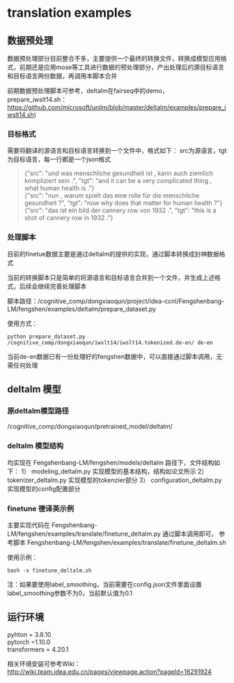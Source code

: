 # translation examples
## 数据预处理

数据预处理部分目前整合不多，主要提供一个最终的转换文件，转换成模型应用格式，前期还是应用mose等工具进行数据的预处理部分，产出处理后的源目标语言和目标语言两份数据，再调用本脚本合并

前期数据预处理脚本可参考，deltalm在fairseq中的demo，prepare_iwslt14.sh：https://github.com/microsoft/unilm/blob/master/deltalm/examples/prepare_iwslt14.sh)

### 目标格式
需要将翻译的源语言和目标语言转换到一个文件中，格式如下：
src为源语言，tgt为目标语言，每一行都是一个json格式
>{"src": "und was menschliche gesundheit ist , kann auch ziemlich kompliziert sein .", "tgt": "and it can be a very complicated thing , what human health is ."}    
>{"src": "nun , warum spielt das eine rolle für die menschliche gesundheit ?", "tgt": "now why does that matter for human health ?"}    
>{"src": "das ist ein bild der cannery row von 1932 .", "tgt": "this is a shot of cannery row in 1932 ."}

### 处理脚本

目前的finetue数据主要是通过deltalm的提供的实现，通过脚本转换成封神数据格式

当前的转换脚本只是简单的将源语言和目标语言合并到一个文件，并生成上述格式，后续会继续完善处理脚本

脚本路径：/cognitive_comp/dongxiaoqun/project/idea-ccnl/Fengshenbang-LM/fengshen/examples/deltalm/prepare_dataset.py


使用方式：
```
python prepare_dataset.py /cognitive_comp/dongxiaoqun/iwslt14/iwslt14.tokenized.de-en/ de-en
```

当前de-en数据已有一份处理好的fengshen数据中，可以直接通过脚本调用，无需任何处理

## deltalm 模型

### 原deltalm模型路径
/cognitive_comp/dongxiaoqun/pretrained_model/deltalm/

### deltalm 模型结构
均实现在 Fengshenbang-LM/fengshen/models/deltalm 路径下，文件结构如下：
1） modeling_deltalm.py 实现模型的基本结构，结构如论文所示
2） tokenizer_deltalm.py 实现模型的tokenzier部分
3） configuration_deltalm.py 实现模型的config配置部分

### finetune 德译英示例
主要实现代码在 Fengshenbang-LM/fengshen/examples/translate/finetune_deltalm.py
通过脚本调用即可， 参考脚本 Fengshenbang-LM/fengshen/examples/translate/finetune_deltalm.sh

使用示例：
```
bash -x finetune_deltalm.sh 
```

注：如果要使用label_smoothing，当前需要在config.json文件里面设置label_smoothing参数不为0，当前默认值为0.1

## 运行环境

pyhton = 3.8.10    
pytorch =1.10.0    
transformers = 4.20.1    

相关环境安装可参考Wiki：http://wiki.team.idea.edu.cn/pages/viewpage.action?pageId=16291924